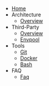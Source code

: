 - [Home](/README.md)
- Architecture
  - [Overview](/architecture/overview.md)
- Third-Party
  - [Overview](/thirdparty/overview.md)
  - [Envpool](/thirdparty/envpool.md)
- Tools
  - [Git](/tools/git.md)
  - [Docker](/tools/docker.md)
  - [Bash](/tools/bash.md)
- FAQ
  - [Faq](/faq.md)
<!-- - Language / 语言
  - [English](/)
  - [简体中文](/zh-cn/)
  - [日本語](/ja-jp/)
  - [한국어](/ko-kr/) -->
